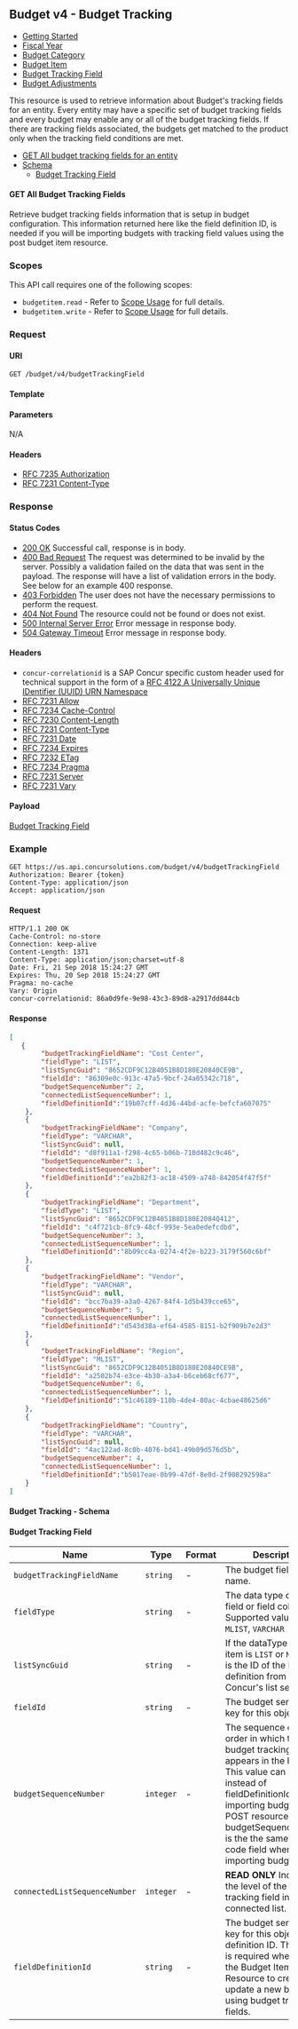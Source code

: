 
## Budget v4 - Budget Tracking



* [Getting Started](#budget-v4-getting-started)
* [Fiscal Year](#budget-v4-fiscal-year-2020)
* [Budget Category](#budget-v4-budget-category)
* [Budget Item](#budget-v4-budget-item)
* [Budget Tracking Field](#budget-v4-budget-tracking)
* [Budget Adjustments](#budget-v4-budget-adjustments)


This resource is used to retrieve information about Budget's tracking fields for an entity. Every entity may have a specific set of budget tracking fields and every budget may enable any or all of the budget tracking fields. If there are tracking fields associated, the budgets get matched to the product only when the tracking field conditions are met.

* [GET All budget tracking fields for an entity](#get-all-budget-tracking-fields)
* [Schema](#budget-tracking-schema)
  * [Budget Tracking Field](#budgetTracking)

#### <a name="getall"></a>GET All Budget Tracking Fields

Retrieve budget tracking fields information that is setup in budget configuration. This information returned here like the field definition ID, is needed if you will be importing budgets with tracking field values using the post budget item resource. 

### Scopes

This API call requires one of the following scopes:

* `budgetitem.read` - Refer to [Scope Usage](#budget-v4-getting-started) for full details.
* `budgetitem.write` - Refer to [Scope Usage](#budget-v4-getting-started) for full details.

### Request

#### URI

```http
GET /budget/v4/budgetTrackingField
```

#### Template



#### Parameters

N/A

#### Headers

* [RFC 7235 Authorization](https://tools.ietf.org/html/rfc7235#section-4.2)
* [RFC 7231 Content-Type](https://tools.ietf.org/html/rfc7231#section-3.1.1.5)

### Response

#### Status Codes

* [200 OK](https://tools.ietf.org/html/rfc7231#section-6.3.1) Successful call, response is in body.
* [400 Bad Request](https://tools.ietf.org/html/rfc7231#section-6.5.1) The request was determined to be invalid by the server. Possibly a validation failed on the data that was sent in the payload. The response will have a list of validation errors in the body. See below for an example 400 response.
* [403 Forbidden](https://tools.ietf.org/html/rfc7231#section-6.5.3) The user does not have the necessary permissions to perform the request.
* [404 Not Found](https://tools.ietf.org/html/rfc7231#section-6.5.4) The resource could not be found or does not exist.
* [500 Internal Server Error](https://tools.ietf.org/html/rfc7231#section-6.6.1) Error message in response body.
* [504 Gateway Timeout](https://tools.ietf.org/html/rfc7231#section-6.6.5) Error message in response body.

#### Headers

* `concur-correlationid` is a SAP Concur specific custom header used for technical support in the form of a [RFC 4122 A Universally Unique IDentifier (UUID) URN Namespace](https://tools.ietf.org/html/rfc4122)
* [RFC 7231 Allow](https://tools.ietf.org/html/rfc7231#section-7.4.1)
* [RFC 7234 Cache-Control](https://tools.ietf.org/html/rfc7234#section-5.2)
* [RFC 7230 Content-Length](https://tools.ietf.org/html/rfc7230#section-3.3.2)
* [RFC 7231 Content-Type](https://tools.ietf.org/html/rfc7231#section-3.1.1.5)
* [RFC 7231 Date](https://tools.ietf.org/html/rfc7231#section-7.1.1.2)
* [RFC 7234 Expires](https://tools.ietf.org/html/rfc7234#section-5.3)
* [RFC 7232 ETag](https://tools.ietf.org/html/rfc7232#section-2.3)
* [RFC 7234 Pragma](https://tools.ietf.org/html/rfc7234#section-5.4)
* [RFC 7231 Server](https://tools.ietf.org/html/rfc7231#section-7.4.2)
* [RFC 7231 Vary](https://tools.ietf.org/html/rfc7231#section-7.1.4)

#### Payload

[Budget Tracking Field](#budgetTracking)

<!--Request code is under Example, Response Code is under Request for even display in UI-->

### Example

```http
GET https://us.api.concursolutions.com/budget/v4/budgetTrackingField
Authorization: Bearer {token}
Content-Type: application/json
Accept: application/json
```

#### Request

```http
HTTP/1.1 200 OK
Cache-Control: no-store
Connection: keep-alive
Content-Length: 1371
Content-Type: application/json;charset=utf-8
Date: Fri, 21 Sep 2018 15:24:27 GMT
Expires: Thu, 20 Sep 2018 15:24:27 GMT
Pragma: no-cache
Vary: Origin
concur-correlationid: 86a0d9fe-9e98-43c3-89d8-a2917dd844cb
```


#### Response



```json
[
   {
        "budgetTrackingFieldName": "Cost Center",
        "fieldType": "LIST",
        "listSyncGuid": "8652CDF9C12B4051B8D180E20840CE9B",
        "fieldId": "86309e0c-913c-47a5-9bcf-24a05342c718",
        "budgetSequenceNumber": 2,
        "connectedListSequenceNumber": 1,
        "fieldDefinitionId":"19b07cff-4d36-44bd-acfe-befcfa607075"
    },
    {
        "budgetTrackingFieldName": "Company",
        "fieldType": "VARCHAR",
        "listSyncGuid": null,
        "fieldId": "d8f911a1-f298-4c65-b06b-710d482c9c46",
        "budgetSequenceNumber": 1,
        "connectedListSequenceNumber": 1,
        "fieldDefinitionId":"ea2b82f3-ac18-4509-a748-842054f47f5f"
    },
    {
        "budgetTrackingFieldName": "Department",
        "fieldType": "LIST",
        "listSyncGuid": "8652CDF9C12B4051B8D180E2084Q412",
        "fieldId": "c4f721cb-8fc9-48cf-993e-5ea0edefcdbd",
        "budgetSequenceNumber": 3,
        "connectedListSequenceNumber": 1,
        "fieldDefinitionId":"8b09cc4a-0274-4f2e-b223-3179f560c6bf"
    },
    {
        "budgetTrackingFieldName": "Vendor",
        "fieldType": "VARCHAR",
        "listSyncGuid": null,
        "fieldId": "bcc7ba39-a3a0-4267-84f4-1d5b439cce65",
        "budgetSequenceNumber": 5,
        "connectedListSequenceNumber": 1,
        "fieldDefinitionId":"d543d38a-ef64-4585-8151-b2f909b7e2d3"
    },
    {
        "budgetTrackingFieldName": "Region",
        "fieldType": "MLIST",
        "listSyncGuid": "8652CDF9C12B4051B8D180E20840CE9B",
        "fieldId": "a2502b74-e3ce-4b30-a3a4-b6ceb68cf677",
        "budgetSequenceNumber": 6,
        "connectedListSequenceNumber": 1,
        "fieldDefinitionId":"51c46189-110b-4de4-80ac-4cbae48625d6"
    },
    {
        "budgetTrackingFieldName": "Country",
        "fieldType": "VARCHAR",
        "listSyncGuid": null,
        "fieldId": "4ac122ad-8c0b-4076-bd41-49b09d576d5b",
        "budgetSequenceNumber": 4,
        "connectedListSequenceNumber": 1,
        "fieldDefinitionId":"b5017eae-0b99-47df-8e0d-2f908292598a"
    }
]
```

#### <a name="schema"></a>Budget Tracking - Schema

#### <a name="budgetTracking"></a>Budget Tracking Field

Name|Type|Format|Description
---|---|---|---
`budgetTrackingFieldName`|`string`|-|The budget field tracking name.
`fieldType`|`string`|-|The data type of this field or field collection. Supported values: `LIST`, `MLIST`, `VARCHAR`
`listSyncGuid`|`string`|-|If the dataType of this item is `LIST` or `MLIST`, this is the ID of the list definition from SAP Concur's list service.
`fieldId`|`string`|-|The budget service's key for this object.
`budgetSequenceNumber`|`integer`|-|The sequence or the order in which the budget tracking field appears in the budget UI. This value can be used instead of fieldDefinitionId when importing budgets with POST resource. The budgetSequenceNumber is the the same as the code field when importing budgets. 
`connectedListSequenceNumber`|`integer`|-|**READ ONLY** Indicates the level of the budget tracking field in a connected list.
`fieldDefinitionId`|`string`|-|The budget service's key for this object's field definition ID. This value is required when using the Budget Item POST Resource to create or update a new budget using budget tracking fields.
